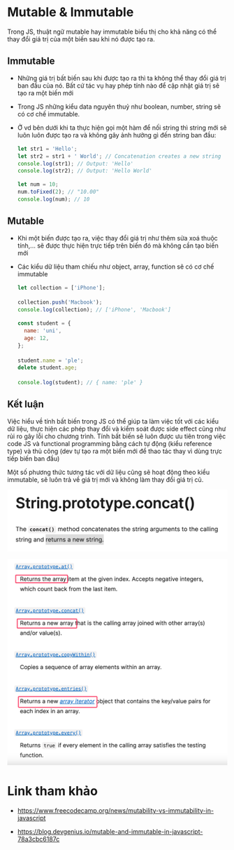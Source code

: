 # Mutable & Immutable

Trong JS, thuật ngữ mutable hay immutable biểu thị cho khả năng có thể thay đổi giá trị của một biến sau khi nó được tạo ra.

## Immutable

- Những giá trị bất biến sau khi được tạo ra thì ta không thể thay đổi giá trị ban đầu của nó. Bất cứ tác vụ hay phép tính nào để cập nhật giá trị sẽ tạo ra một biến mới
- Trong JS những kiểu data nguyên thuỷ như boolean, number, string sẽ có cơ chế immutable.
- Ở vd bên dưới khi ta thực hiện gọi một hàm để nối string thì string mới sẽ luôn luôn được tạo ra và không gây ảnh hưởng gì đến string ban đầu:

  ```js
  let str1 = 'Hello';
  let str2 = str1 + ' World'; // Concatenation creates a new string
  console.log(str1); // Output: 'Hello'
  console.log(str2); // Output: 'Hello World'
  ```

  ```js
  let num = 10;
  num.toFixed(2); // "10.00"
  console.log(num); // 10
  ```

## Mutable

- Khi một biến được tạo ra, việc thay đổi giá trị như thêm sửa xoá thuộc tính,... sẽ được thực hiện trực tiếp trên biến đó mà không cần tạo biến mới
- Các kiểu dữ liệu tham chiếu như object, array, function sẽ có cơ chế immutable

  ```js
  let collection = ['iPhone'];

  collection.push('Macbook');
  console.log(collection); // ['iPhone', 'Macbook']
  ```

  ```js
  const student = {
    name: 'uni',
    age: 12,
  };

  student.name = 'ple';
  delete student.age;

  console.log(student); // { name: 'ple' }
  ```

## Kết luận

Việc hiểu về tính bất biến trong JS có thể giúp ta làm việc tốt với các kiểu dữ liệu, thực hiện các phép thay đổi và kiểm soát được side effect cũng như rủi ro gây lỗi cho chương trình. Tính bất biến sẽ luôn được ưu tiên trong việc code JS và functional programming bằng cách tự động (kiểu reference type) và thủ công (dev tự tạo ra một biến mới để thao tác thay vì dùng trực tiếp biến ban đầu)

Một số phương thức tương tác với dữ liệu cũng sẽ hoạt động theo kiểu immutable, sẽ luôn trả về giá trị mới và không làm thay đổi giá trị cũ.

![](../images/immutable-string.png)

![](../images/immutable-array.png)

# Link tham khảo

- https://www.freecodecamp.org/news/mutability-vs-immutability-in-javascript

- https://blog.devgenius.io/mutable-and-immutable-in-javascript-78a3cbc6187c
